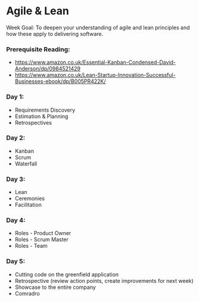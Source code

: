 # Agile & Lean

Week Goal: To deepen your understanding of agile and lean principles and how these apply to delivering software.

### Prerequisite Reading:

* https://www.amazon.co.uk/Essential-Kanban-Condensed-David-Anderson/dp/0984521429
* https://www.amazon.co.uk/Lean-Startup-Innovation-Successful-Businesses-ebook/dp/B005PR422K/

### Day 1:
* Requirements Discovery
* Estimation & Planning
* Retrospectives

### Day 2:
* Kanban
* Scrum
* Waterfall

### Day 3:
* Lean
* Ceremonies
* Facilitation

### Day 4:
* Roles - Product Owner
* Roles - Scrum Master
* Roles - Team

### Day 5:
* Cutting code on the greenfield application
* Retrospective (review action points, create improvements for next week)
* Showcase to the entire company
* Comradro
